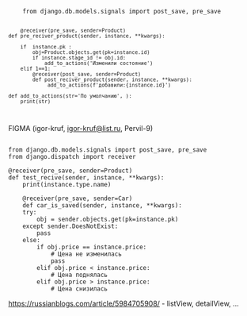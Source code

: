 <code>
    from django.db.models.signals import post_save, pre_save
    
        
        @receiver(pre_save, sender=Product)
    def pre_reciver_product(sender, instance, **kwargs):
         
        if  instance.pk :
            obj=Product.objects.get(pk=instance.id)
            if instance.stage_id != obj.id:
                add_to_actions('Изменили состояние')             
        elif 1==1:
            @receiver(post_save, sender=Product)
            def post_reciver_product(sender, instance, **kwargs):
                 add_to_actions(f'добавили:{instance.id}')
        
    def add_to_actions(str='По умолчанию', ):
        print(str)
</code>


FIGMA (igor-kruf, igor-kruf@list.ru, Pervil-9)




<code>
from django.db.models.signals import post_save, pre_save
from django.dispatch import receiver
</code>
<code>
@receiver(pre_save, sender=Product)
def test_recive(sender, instance, **kwargs):
    print(instance.type.name)
</code>    

<code>
    @receiver(pre_save, sender=Car)
    def car_is_saved(sender, instance, **kwargs):
    try:
        obj = sender.objects.get(pk=instance.pk)
    except sender.DoesNotExist:
        pass
    else:
        if obj.price == instance.price:
            # Цена не изменилась
            pass
        elif obj.price < instance.price:
            # Цена поднялась
        elif obj.price > instance.price:
            # Цена снизилась
</code>


https://russianblogs.com/article/5984705908/ - listView, detailView, ...



  
